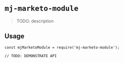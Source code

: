 # `mj-marketo-module`

> TODO: description

## Usage

```
const mjMarketoModule = require('mj-marketo-module');

// TODO: DEMONSTRATE API
```
